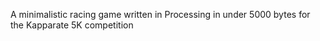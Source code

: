 A minimalistic racing game written in Processing in under 5000 bytes for the Kapparate 5K competition
